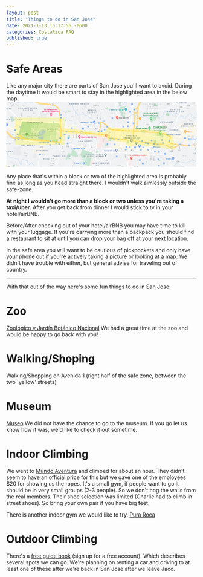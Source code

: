 ```yaml
---
layout: post
title: "Things to do in San Jose"
date: 2021-1-13 15:17:56 -0600
categories: CostaRica FAQ
published: true
---
```


# Safe Areas

Like any major city there are parts of San Jose you'll want to avoid. During the daytime it would be smart to stay in the highlighted area in the below map.
![Safe Areas](\assets\Wedding\san-jose-safe-areas.png)

Any place that's within a block or two of the highlighted area is probably fine as long as you head straight there. I wouldn't walk aimlessly outside the safe-zone.

**At night I wouldn't go more than a block or two unless you're taking a taxi/uber.**
After you get back from dinner I would stick to tv in your hotel/airBNB.

Before/After checking out of your hotel/airBNB you may have time to kill with your luggage. If you're carrying more than a backpack you should find a restaurant to sit at until you can drop your bag off at your next location.

In the safe area you will want to be cautious of pickpockets and only have your phone out if you're actively taking a picture or looking at a map. We didn't have trouble with either, but general advise for traveling out of country.

---

With that out of the way here's some fun things to do in San Jose:

# Zoo

[Zoológico y Jardín Botánico Nacional](https://g.page/zoosimonbolivar?share) We had a great time at the zoo and would be happy to go back with you!

# Walking/Shoping

Walking/Shopping on Avenida 1 (right half of the safe zone, between the two 'yellow' streets)

# Museum

[Museo](https://goo.gl/maps/WnBeys1VrrXo7oqT6) We did not have the chance to go to the museum. If you go let us know how it was, we'd like to check it out sometime.

# Indoor Climbing

We went to [Mundo Aventura](https://goo.gl/maps/N6WRgzyKsjjz7tha9) and climbed for about an hour. They didn't seem to have an official price for this but we gave one of the employees $20 for showing us the ropes. It's a small gym, if people want to go it should be in very small groups (2-3 people). So we don't hog the walls from the real members. Their shoe selection was limited (Charlie had to climb in street shoes). So bring your own pair if you have big feet.

There is another indoor gym we would like to try. [Pura Roca](https://goo.gl/maps/QCoALJgFdh976L6k6)

# Outdoor Climbing

There's a [free guide book](https://issuu.com/dustinjj/docs/climbing_costa_rica/1?ff) (sign up for a free account). Which describes several spots we can go. We're planning on renting a car and driving to at least one of these after we're back in San Jose after we leave Jaco.
